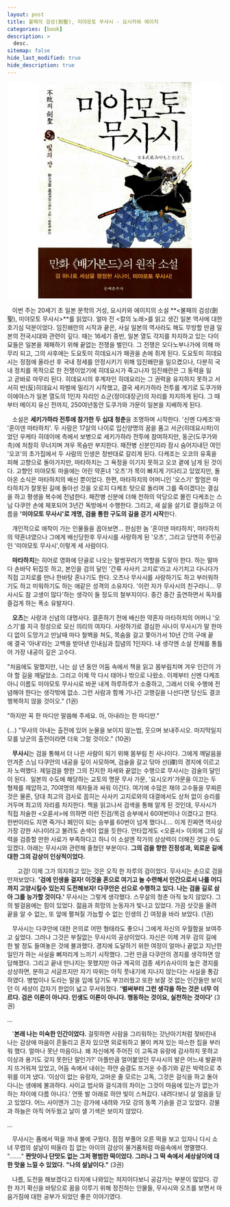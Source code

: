 ```yaml
---
layout: post
title: 불패의 검성(劍聖), 미야모토 무사시 - 요시카와 에이지
categories: [book]
description: >
  desc.
sitemap: false
hide_last_modified: true
hide_description: true
---
```


![](/assets/img/posts/from_tistory/068.jpg)
  


  


   이번 주는 20세기 초 일본 문학의 거성, 요시카와 에이지의 소설 **<불패의 검성(劍聖), 미야모토 무사시\>**를 읽었다. 얼마 전 <칼의 노래\>를 읽고 생긴 일본 역사에 대한 호기심 덕분이었다. 임진왜란의 시작과 끝은, 사실 일본의 역사라도 해도 무방할 만큼 일본의 전국시대와 관련이 깊다. 때는 16세기 중반, 일본 열도 각지를 차지하고 있는 다이묘들은 일본을 재패하기 위해 끝없는 전쟁을 벌인다. 그 전쟁은 오다노부나가에 의해 마무리 되고, 그의 사후에는 도요토미 히데요시가 패권을 손에 쥐게 된다. 도요토미 히데요시는 정점에 올라선 후 국내 정세를 안정시키기 위해 임진왜란을 일으켰으나, 다분히 국내 정치를 목적으로 한 전쟁이었기에 히데요시가 죽고나자 임진왜란은 그 동력을 잃고 곧바로 마무리 된다. 히데요시의 후계자인 히데요리는 그 권력을 유지하지 못하고 서서히 반(反)히데요시 파벌에 밀리기 시작했고, 결국 세키가하라 전투를 계기로 도쿠가와 이에야스가 일본 열도의 1인자 자리인 쇼군(정이대장군)의 자리를 차지하게 된다. 그 때부터 메이지 유신 전까지, 250여년동안 도쿠가와 가문이 일본을 지배하게 된다. 

  


   소설은 **세키가하라 전투에 참가한 두 십대 청춘**을 조명하며 시작한다. '신멘 다케조'와 '혼이덴 마타하치'. 두 사람은 17살의 나이로 입신양명의 꿈을 품고 서군(히데요시파)이었던 우케타 히데이에 측에서 보병으로 세키가하라 전투에 참여하지만, 동군(도쿠가와 측)에 처참히 무너지며 겨우 목숨만 부지한다. 패잔병 신분인지라 잠시 숨어지내던 여인 '오코'의 초가집에서 두 사람의 인생은 정반대로 갈리게 된다. 다케조는 오코의 유혹을 피해 고향으로 돌아가지만, 마타하치는 그 욕정을 이기지 못하고 오코 곁에 남게 된 것이다. 고향인 미야모토 마을에는 어린 약혼녀 '오츠'가 목이 빠지게 기다리고 있었지만, 돌아온 소식은 마타하치의 배신 뿐이었다. 한편, 마타하치의 어머니인 '오스기' 할멈은 마타하치가 잘못된 길에 돌아선 것을 오로지 다케조 탓으로 돌리며 그를 죽이겠다는 결심을 하고 평생을 복수에 전념한다. 패잔병 신분에 더해 천하의 악당으로 몰린 다케조는 스님 다쿠안 손에 체포되어 3년간 독방에서 수행한다. 그리고, 새 삶을 살기로 결심하고 이름을 **'미야모토 무사시'로 개명, 검을 통한 구도의 길을 걷기 시작**한다. 

  


   개인적으로 애착이 가는 인물들을 꼽아보면... 한심한 놈 '혼이덴 마타하치', 마타하치의 약혼녀였으나 그에게 배신당한후 무사시를 사랑하게 된 '오츠', 그리고 당연히 주인공인 '미야모토 무사시',이렇게 세 사람이다. 

  


   **마타하치**는 히어로 영화에 단골로 나오는 말썽꾸러기 역할을 도맡아 한다. 하는 말마다 손바닥 뒤집듯 하고, 본인을 검의 달인 '간류 사사키 고지로'라고 사기치고 다니다가 직접 고지로를 만나 한바탕 혼나기도 한다. 오츠나 무사시를 사랑하기도 하고 부러워하기도 하고 미워하기도 하는 애같은 성격의 소유자다. '이런 자가 무사시의 친구라니... 무사시도 참 고생이 많다'하는 생각이 들 정도의 철부지이다. 중간 중간 출연하면서 독자를 즐겁게 하는 폭소 유발자다.

  


   **오츠**는 사랑과 신념의 대명사다. 결혼하기 전에 배신한 약혼자 마타하치의 어머니 '오스기'를 지극 정성으로 모신 의리의 여자다. 사랑하기로 결심한 사나이 무사시가 말 한마디 없이 도망가고 만날때 마다 철벽을 쳐도, 목숨을 걸고 쫓아가서 10년 간의 구애 끝에 결국 '아내'라는 고백을 받아낸 인내심과 집념의 1인자다. 내 생각엔 소설 전체를 통틀어 가장 내공이 깊은 고수다. 

  


"처음에도 말했지만, 나는 삼 년 동안 어둠 속에서 책을 읽고 몸부림치며 겨우 인간이 가야 할 길을 깨달았소. 그리고 이제 막 다시 태어나 밖으로 나왔소. 이제부터 신멘 다케조 아니 이름도 미야모토 무사시로 바꾼 내게 하루하루가 소중하고, 그래서 더욱 수행에 전념해야 한다는 생각밖에 없소. 그런 사람과 함께 기나긴 고행길을 나선다면 당신도 결코 행복하지 않을 것이오." (1권)

  


"하지만 꼭 한 마디만 말씀해 주세요. 아, 아내라는 한 마디만."

(...) "무사의 아내는 출전에 있어 눈물을 보이지 않는법, 웃으며 보내주시오. 마지막일지 모를 낭군의 출전이라면 더욱 그럴 것이오." (10권)

  


   **무사시**는 검을 통해서 더 나은 사람이 되기 위해 몸부림 친 사나이다. 그에게 깨달음을 안겨준 스님 다쿠안의 내공을 깊이 사모하며, 검술을 갈고 닦아 선(禪)의 경지에 이르고자 노력했다. 제일검을 향한 그의 진지한 자세와 끝없는 수행으로 무사시는 검술의 달인이 된다.  일본의 수도에 해당하는 교토의 명문 무사 가문, '요시오카'가문을 이끄는 두 형제를 제압하고, 70여명의 제자들과 싸워 이긴다. 여기에 수많은 재야 고수들을 무찌른 것은 물론, 당대 최고의 검사로 꼽히는 사사키 고지로와의 대결에서도 상처 없이 승리를 거두며 최고의 자리를 차지한다. 책을 읽고나서 검색을 통해 알게 된 것인데, 무사시가 직접 저술한 <오륜서\>에 의하면 이런 진검/목검 승부에서 60여번이나 이겼다고 한다. 한번이라도 지면 죽거나 폐인이 되는 승부를 60번이 넘게 했다니.... 이게 진짜면 역사상 가장 강한 사나이라고 불려도 손색이 없을 듯한다. 안타깝게도 <오륜서\> 이외에 그의 실력을 검증할 만한 사료가 부족하다고 하니 이 소설엔 작가의 상상력이 더해진 것일 수도 있겠다. 아래는 무사시와 관련해 줄쳤던 부분이다. **그의 검을 향한 진정성과, 외로운 길에 대한 그의 감상이 인상적이었다.** 

  


      고검! 이제 그가 의지하고 있는 것은 오직 한 자루의 검이었다. 무사시는 손으로 검을 만져보았다. **'검에 인생을 걸자! 이것을 혼으로 여기고 늘 수련해서 인간으로서 나를 어디까지 고양시킬수 있는지 도전해보자! 다쿠안은 선으로 수행하고 있다. 나는 검을 길로 삼아 그를 능가할 것이다.'** 무사시는 그렇게 생각했다. 스무살의 청춘 아직 늦지 않았다. 그의 발걸음에는 힘이 있었다. 젊음과 희망의 눈동자가 빛나고 있었다. 가끔 삿갓을 올려 끝을 알 수 없는, 또 앞에 펼쳐질 가늠할 수 없는 인생의 긴 여정을 바라 보았다. (1권) 

  


   무사시는 다쿠안에 대한 은의로 어떤 형태라도 좋으니 그에게 자신의 우월함을 보여주고 싶었다. 그러나 그것은 부질없는 무사시의 공상이었다. 자신은 이제 겨우 검의 길에 한 발 정도 들여놓은 것에 불과했다. 경지에 도달하기 위한 여정이 얼마나 끝없고 지난한 일인가 하는 사실을 뼈저리게 느끼기 시작했다. 그런 만큼 다쿠안의 경지를 생각하면 암담해졌다. 그리고 끝내 만나지는 못했지만 야규 계곡의 검종 세키슈사이의 높은 경지를 상상하면, 분하고 서글프지만 자기 따위는 아직 풋내기에 지나지 않는다는 사실을 통감하였다. 병법이나 도라는 말을 입에 담기도 부끄러웠고 또한 보잘 것 없는 인간들만 보이던 이 세상이 갑자기 한없이 넓고 무서워졌다. **'벌써부터 그런 생각을 하는 것은 너무 이르다. 검은 이론이 아니다. 인생도 이론이 아니다. 행동하는 것이요, 실천하는 것이다'** (3권)

...

   '**본래 나는 미숙한 인간이었다.** 걸핏하면 사람을 그리워하는 갓난아기처럼 젖비린내 나는 감상에 마음이 흔들리고 혼자 있으면 외로워하고 불이 켜져 있는 따스한 집을 부러워 했다. 얼마나 못난 마음이냐. 왜 자신에게 주어진 이 고독과 유랑에 감사하지 못하고 이상과 용기도 갖지 못한단 말인가?' 아플만큼 얼어붙었던 무사시의 발은 어느새 발끝까지 뜨거워져 있었고, 어둠 속에서 내쉬는 하얀 숨결도 뜨거운 수증기와 같은 박력으로 추위를 이겨 냈다. '이상이 없는 유랑자, 고마운 줄 모르는 고독, 그것은 걸식을 하고 돌아다니는 생애에 불과하다. 사이교 법사와 걸식과의 차이는 그것이 마음에 있는가 없는가 하는 차이에 다름 아니다.' 언뜻 발 아래로 하얀 빛이 스쳐갔다. 내려다보니 살 얼음을 딛고 있었다. 어느 사이엔가 그는 강가에 내려와 가모 강의 동쪽 기슭을 걷고 있었다. 강물과 하늘은 아직 어두웠고 날이 샐 기색은 보이지 않았다. 

...

   무사시는 품에서 떡을 꺼내 불에 구웠다. 점점 부풀어 오른 떡을 보고 있자니 다시 소녀 무렵의 설날이 떠올라 집 없는 아이의 감상이 물거품처럼 마음속에서 명멸했다. "......." **짠맛이나 단맛도 없는 그저 평범한 떡이었다. 그러나 그 떡 속에서 세상살이에 대한 맛을 느낄 수 있었다.** **"나의 설날이다."** (3권)

  


   나름, 도전을 해보겠다고 타지에 나와있는 처지이다보니 공감가는 부분이 많았다. 강한 자기 확신을 바탕으로 꿈을 이루기 위해 정진하는 인물들, 무사시와 오츠를 보면서 마음가짐에 대한 공부가 되었던 좋은 이야기였다. 

  


  


  


 

